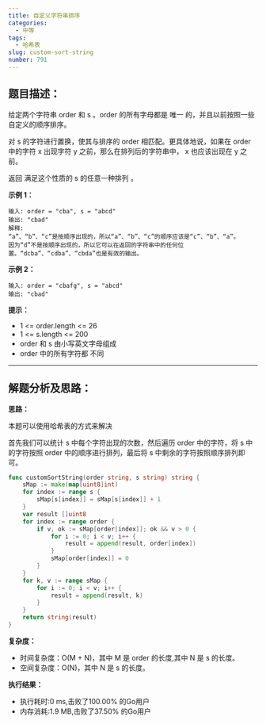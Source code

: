 ```yaml
---
title: 自定义字符串排序
categories:
  - 中等
tags:
  - 哈希表
slug: custom-sort-string
number: 791
---
```


## 题目描述：

给定两个字符串 order 和 s 。order 的所有字母都是 唯一 的，并且以前按照一些自定义的顺序排序。

对 s 的字符进行置换，使其与排序的 order 相匹配。更具体地说，如果在 order 中的字符 x 出现字符 y 之前，那么在排列后的字符串中， x 也应该出现在 y 之前。

返回 满足这个性质的 s 的任意一种排列 。

**示例 1：**
```
输入: order = "cba", s = "abcd"
输出: "cbad"
解释: 
“a”、“b”、“c”是按顺序出现的，所以“a”、“b”、“c”的顺序应该是“c”、“b”、“a”。
因为“d”不是按顺序出现的，所以它可以在返回的字符串中的任何位置。“dcba”、“cdba”、“cbda”也是有效的输出。
```

**示例 2：**
```
输入: order = "cbafg", s = "abcd"
输出: "cbad"
```


**提示：**
- 1 <= order.length <= 26
- 1 <= s.length <= 200
- order 和 s 由小写英文字母组成
- order 中的所有字符都 不同

---
## 解题分析及思路：

**思路：**

本题可以使用哈希表的方式来解决

首先我们可以统计 s 中每个字符出现的次数，然后遍历 order 中的字符，将 s 中的字符按照 order 中的顺序进行排列，最后将 s 中剩余的字符按照顺序排列即可。

```go
func customSortString(order string, s string) string {
	sMap := make(map[uint8]int)
	for index := range s {
		sMap[s[index]] = sMap[s[index]] + 1
	}
	var result []uint8
	for index := range order {
		if v, ok := sMap[order[index]]; ok && v > 0 {
			for i := 0; i < v; i++ {
				result = append(result, order[index])
			}
			sMap[order[index]] = 0
		}
	}
	for k, v := range sMap {
		for i := 0; i < v; i++ {
			result = append(result, k)
		}
	}
	return string(result)
}
```

**复杂度：**

- 时间复杂度：O(M + N)，其中 M 是 order 的长度,其中 N 是 s 的长度。
- 空间复杂度：O(N)，其中 N 是 s 的长度。

**执行结果：**

- 执行耗时:0 ms,击败了100.00% 的Go用户
- 内存消耗:1.9 MB,击败了37.50% 的Go用户

